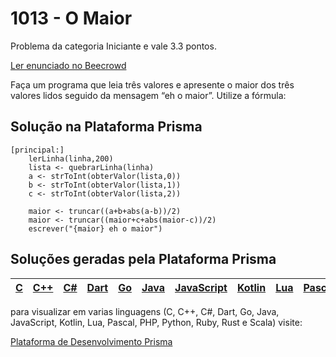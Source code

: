 # 1013 - O Maior

Problema da categoria Iniciante e vale 3.3 pontos.

[Ler enunciado no Beecrowd](https://www.beecrowd.com.br/judge/en/problems/view/1013)


Faça um programa que leia três valores e apresente o maior dos três valores lidos seguido da mensagem “eh o maior”.
Utilize a fórmula:

## Solução na Plataforma Prisma
``` 
[principal:]
    lerLinha(linha,200)
    lista <- quebrarLinha(linha)
    a <- strToInt(obterValor(lista,0))
    b <- strToInt(obterValor(lista,1))
    c <- strToInt(obterValor(lista,2))

    maior <- truncar((a+b+abs(a-b))/2)
    maior <- truncar((maior+c+abs(maior-c))/2)
    escrever("{maior} eh o maior")
```

## Soluções geradas pela Plataforma Prisma

|[C](https://www.prisma.dev.br/tela-demo-transpilado.html?idDemo=1013&categoria=Iniciante&idTarget=1)|[C++](https://www.prisma.dev.br/tela-demo-transpilado.html?idDemo=1013&categoria=Iniciante&idTarget=2)|[C#](https://www.prisma.dev.br/tela-demo-transpilado.html?idDemo=1013&categoria=Iniciante&idTarget=3)|[Dart](https://www.prisma.dev.br/tela-demo-transpilado.html?idDemo=1013&categoria=Iniciante&idTarget=4)|[Go](https://www.prisma.dev.br/tela-demo-transpilado.html?idDemo=1013&categoria=Iniciante&idTarget=5)|[Java](https://www.prisma.dev.br/tela-demo-transpilado.html?idDemo=1013&categoria=Iniciante&idTarget=6)|[JavaScript](https://www.prisma.dev.br/tela-demo-transpilado.html?idDemo=1013&categoria=Iniciante&idTarget=7)|[Kotlin](https://www.prisma.dev.br/tela-demo-transpilado.html?idDemo=1013&categoria=Iniciante&idTarget=8)|[Lua](https://www.prisma.dev.br/tela-demo-transpilado.html?idDemo=1013&categoria=Iniciante&idTarget=9)|[Pascal](https://www.prisma.dev.br/tela-demo-transpilado.html?idDemo=1013&categoria=Iniciante&idTarget=10)|[PHP](https://www.prisma.dev.br/tela-demo-transpilado.html?idDemo=1013&categoria=Iniciante&idTarget=11)|[Python](https://www.prisma.dev.br/tela-demo-transpilado.html?idDemo=1013&categoria=Iniciante&idTarget=12)|[Ruby](https://www.prisma.dev.br/tela-demo-transpilado.html?idDemo=1013&categoria=Iniciante&idTarget=13)|[Rust](https://www.prisma.dev.br/tela-demo-transpilado.html?idDemo=1013&categoria=Iniciante&idTarget=14)|[Scala](https://www.prisma.dev.br/tela-demo-transpilado.html?idDemo=1013&categoria=Iniciante&idTarget=15)|
 --- | --- | --- | --- | --- | --- | --- | --- | --- | --- | --- | --- | --- | --- | --- |

para visualizar em varias linguagens (C, C++, C#, Dart, Go, Java, JavaScript, Kotlin, Lua, Pascal, PHP, Python, Ruby, Rust e Scala) visite:

[Plataforma de Desenvolvimento Prisma](https://www.prisma.dev.br/tela-demo.html?idDemo=1013&categoria=Iniciante)
